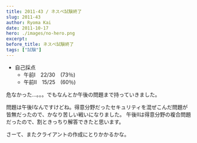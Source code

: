 ```yaml
---
title: 2011-43 / ネスぺ試験終了
slug: 2011-43
author: Ryoma Kai
date: 2011-10-17
hero: ./images/no-hero.png
excerpt: 
before_title: ネスぺ試験終了
tags: ["試験"]
---
```


- 自己採点
  - 午前Ⅰ　22/30　(73％)
  - 午前Ⅱ　15/25　(60％)

危なかった…。。。でもなんとか午後の問題まで持っていきました。

問題は午後Ⅰなんですけどね。得意分野だったセキュリティを混ぜこんだ問題が皆無だったので、かなり苦しい戦いになりました。
午後Ⅱは得意分野の複合問題だったので、割ときっちり解答できたと思います。

さーて、またクライアントの作成にとりかかるかな。
